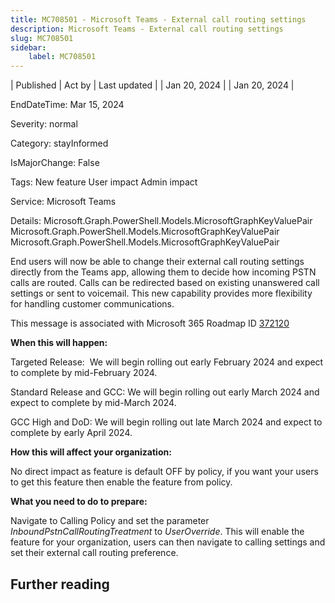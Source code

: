 ```yaml
---
title: MC708501 - Microsoft Teams - External call routing settings
description: Microsoft Teams - External call routing settings
slug: MC708501
sidebar:
    label: MC708501
---
```



| Published | Act by | Last updated |
| Jan 20, 2024 |  | Jan 20, 2024 |

EndDateTime: Mar 15, 2024

Severity: normal

Category: stayInformed

IsMajorChange: False

Tags: New feature User impact Admin impact

Service: Microsoft Teams

Details: Microsoft.Graph.PowerShell.Models.MicrosoftGraphKeyValuePair Microsoft.Graph.PowerShell.Models.MicrosoftGraphKeyValuePair Microsoft.Graph.PowerShell.Models.MicrosoftGraphKeyValuePair

<p style="">End users will now be able to change their external call routing settings directly from the Teams app, allowing them to decide how incoming PSTN calls are routed. Calls can be redirected based on existing unanswered call settings or sent to voicemail. This new capability provides more flexibility for handling customer communications.<br></p>
<p>This message is associated with Microsoft 365 Roadmap ID <a href="https://www.microsoft.com/microsoft-365/roadmap?rtc=1%26filters=&amp;searchterms=372120" target="_blank">372120</a></p>
<p><b>When this will happen:</b></p><p>Targeted Release:&nbsp; We will begin rolling out early February 2024 and expect to complete by mid-February 2024.</p><p>Standard Release and GCC: We will begin rolling out early March 2024 and expect to complete by mid-March 2024.</p><p>GCC High and DoD: We will begin rolling out late March 2024 and expect to complete by early April 2024.&nbsp;</p>

<p><b>How this will affect your organization:</b></p><p>No direct impact as feature is default OFF by policy, if you want your users to get this feature then enable the feature from policy.&nbsp;</p>
<p><b>What you need to do to prepare:</b></p>
<p>Navigate to Calling Policy and set the parameter <i>InboundPstnCallRoutingTreatment</i> to <i>UserOverride</i>. This will enable the feature for your organization, users can then navigate to calling settings and set their external call routing preference.</p>

## Further reading

